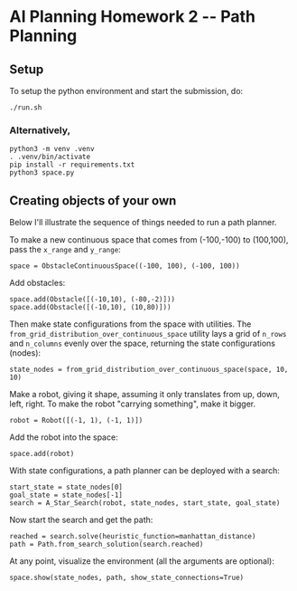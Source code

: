# AI Planning Homework 2 -- Path Planning

## Setup
To setup the python environment and start the submission, do:
```
./run.sh
```
### Alternatively,
```
python3 -m venv .venv
. .venv/bin/activate
pip install -r requirements.txt
python3 space.py
```

## Creating objects of your own
Below I'll illustrate the sequence of things needed to run a path planner.

To make a new continuous space  that comes from (-100,-100) to (100,100), pass the `x_range` and `y_range`:
```
space = ObstacleContinuousSpace((-100, 100), (-100, 100))    
```
Add obstacles:
```
space.add(Obstacle([(-10,10), (-80,-2)]))
space.add(Obstacle([(-10,10), (10,80)]))
```
Then make state configurations from the space with utilities. The `from_grid_distribution_over_continuous_space` utility lays a grid of `n_rows` and `n_columns` evenly over the space, returning the state configurations (nodes):
```
state_nodes = from_grid_distribution_over_continuous_space(space, 10, 10)
```
Make a robot, giving it shape, assuming it only translates from up, down, left, right. To make the robot "carrying something", make it bigger.
```
robot = Robot([(-1, 1), (-1, 1)])
```
Add the robot into the space:
```
space.add(robot)
```
With state configurations, a path planner can be deployed with a search:
```
start_state = state_nodes[0]
goal_state = state_nodes[-1]
search = A_Star_Search(robot, state_nodes, start_state, goal_state)
```
Now start the search and get the path:
```
reached = search.solve(heuristic_function=manhattan_distance)
path = Path.from_search_solution(search.reached)
```
At any point, visualize the environment (all the arguments are optional):
```
space.show(state_nodes, path, show_state_connections=True)
```
